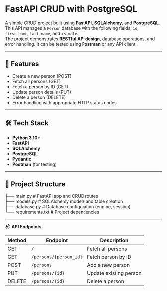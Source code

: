 # FastAPI CRUD with PostgreSQL

A simple CRUD project built using **FastAPI**, **SQLAlchemy**, and **PostgreSQL**.  
This API manages a `Person` database with the following fields: `id`, `first_name`, `last_name`, and `is_male`.  
The project demonstrates **RESTful API design**, database operations, and error handling. It can be tested using **Postman** or any API client.

---

## 🚀 Features
- Create a new person (POST)
- Fetch all persons (GET)
- Fetch a person by ID (GET)
- Update person details (PUT)
- Delete a person (DELETE)
- Error handling with appropriate HTTP status codes

---

## 🛠️ Tech Stack
- **Python 3.10+**
- **FastAPI**
- **SQLAlchemy**
- **PostgreSQL**
- **Pydantic**
- **Postman** (for testing)

---

## 📂 Project Structure 
├── main.py # FastAPI app and CRUD routes 
<br>
├── models.py # SQLAlchemy models and table creation
<br>
├── database.py # Database configuration (engine, session)
<br>
└── requirements.txt # Project dependencies

---

📬 **API Endpoints**
<br>

| Method | Endpoint                 | Description            |
| ------ | ------------------------ | ---------------------- |
| GET    | `/`                      | Fetch all persons      |
| GET    | `/persons/{person_id}` | Fetch person by ID     |
| POST   | `/persons`            | Add a new person       |
| PUT    | `/persons/{id}`    | Update existing person |
| DELETE | `/persons/{id}`    | Delete a person        |

